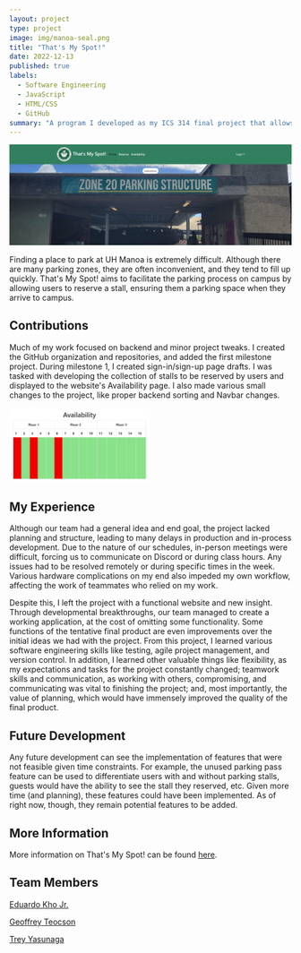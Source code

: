 ```yaml
---
layout: project
type: project
image: img/manoa-seal.png
title: "That's My Spot!"
date: 2022-12-13
published: true
labels:
  - Software Engineering
  - JavaScript
  - HTML/CSS
  - GitHub
summary: "A program I developed as my ICS 314 final project that allows users to reserve parking stalls in the UH Manoa Zone 20 parking structure."
---
```


<img src="../img/landing-top.png">

Finding a place to park at UH Manoa is extremely difficult. Although there are many parking zones, they are often inconvenient, and they tend to fill up quickly. That's My Spot! aims to facilitate the parking process on campus by allowing users to reserve a stall, ensuring them a parking space when they arrive to campus.

## Contributions

Much of my work focused on backend and minor project tweaks. I created the GitHub organization and repositories, and added the first milestone project. During milestone 1, I created sign-in/sign-up page drafts. I was tasked with developing the collection of stalls to be reserved by users and displayed to the website's Availability page. I also made various small changes to the project, like proper backend sorting and Navbar changes.

<img width=250 src="../img/availability.png">

## My Experience

Although our team had a general idea and end goal, the project lacked planning and structure, leading to many delays in production and in-process development. Due to the nature of our schedules, in-person meetings were difficult, forcing us to communicate on Discord or during class hours. Any issues had to be resolved remotely or during specific times in the week. Various hardware complications on my end also impeded my own workflow, affecting the work of teammates who relied on my work.

Despite this, I left the project with a functional website and new insight. Through developmental breakthroughs, our team managed to create a working application, at the cost of omitting some functionality. Some functions of the tentative final product are even improvements over the initial ideas we had with the project. From this project, I learned various software engineering skills like testing, agile project management, and version control. In addition, I learned other valuable things like flexibility, as my expectations and tasks for the project constantly changed; teamwork skills and communication, as working with others, compromising, and communicating was vital to finishing the project; and, most importantly, the value of planning, which would have immensely improved the quality of the final product.

## Future Development

Any future development can see the implementation of features that were not feasible given time constraints. For example, the unused parking pass feature can be used to differentiate users with and without parking stalls, guests would have the ability to see the stall they reserved, etc. Given more time (and planning), these features could have been implemented. As of right now, though, they remain potential features to be added.

## More Information

More information on That's My Spot! can be found <a href="https://thats-my-spot.github.io/">here</a>.

## Team Members

<a href="https://eduardokhojr.github.io/">Eduardo Kho Jr.</a>

<a href="https://gteocson.github.io/">Geoffrey Teocson</a>

<a href="https://yertsti.github.io/">Trey Yasunaga</a>